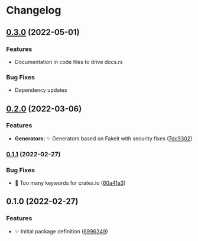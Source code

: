# Changelog

## [0.3.0](https://github.com/jerusdp/mockd/compare/v0.2.0...v0.3.0) (2022-05-01)

### Features

* Documentation in code files to drive docs.rs

### Bug Fixes

* Dependency updates

## [0.2.0](https://github.com/jerusdp/mockd/compare/v0.1.1...v0.2.0) (2022-03-06)

### Features

* **Generators:** ✨ Generators based on Fakeit with security fixes ([7dc9302](https://github.com/jerusdp/mockd/commit/7dc9302f2f426efd3eb7eed22748aadd142ae2de))

### [0.1.1](https://github.com/jerusdp/mockd/compare/v0.1.0...v0.1.1) (2022-02-27)

### Bug Fixes

* 🐛 Too many keywords for crates.io ([60a41a3](https://github.com/jerusdp/mockd/commit/60a41a3f21427c137b2c60d5b2a89b267a73d8b1))

## 0.1.0 (2022-02-27)

### Features

* ✨ Initial package definition ([6996349](https://github.com/jerusdp/mockd/commit/6996349ca82c1050cb4ed23f72b0cb729950cc2d))
